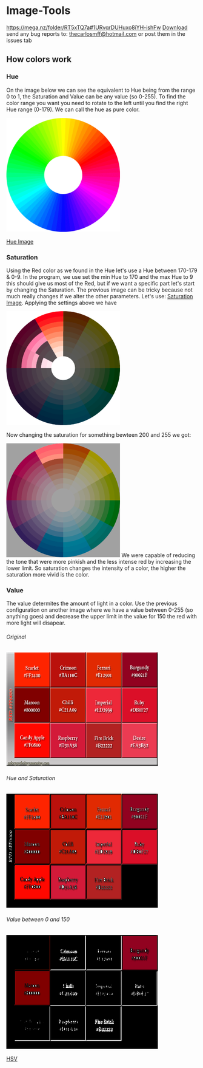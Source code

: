 # Image-Tools
https://mega.nz/folder/RT5xTQ7a#1URvqrDUHuxo8iYH-ishFw
[Download](https://mega.nz/folder/RT5xTQ7a#1URvqrDUHuxo8iYH-ishFw)
send any bug reports to:
thecarlosmff@hotmail.com or post them in the issues tab

## How colors work

### Hue

On  the image below we can see the equivalent to Hue being from the range 0 to 1, the Saturation and Value can be any value (so 0-255). To find the color range you want you need to rotate to the left until you find the right Hue range (0-179). We can call the hue as pure color.

<img src="https://github.com/Thecarlosmff/Scripts/blob/main/Find%20Text/Images/Hue.gif" alt="Hue Gif" class="inline" width="300" height="300"/>

[Hue Image](https://github.com/Thecarlosmff/Scripts/blob/main/Find%20Text/Images/pnghut_color-wheel-complementary-colors-scheme-analogous-of-lead.png)

### Saturation

Using the Red color as we found in the Hue let's use a Hue between 170-179 & 0-9. In the program, we use set the min Hue to 170 and the max Hue to 9 this should give us most of the Red, but if we want a specific part let's start by changing the Saturation. The previous image can be tricky because not much really changes if we alter the other parameters. Let's use: [Saturation Image](https://github.com/Thecarlosmff/Scripts/blob/c92781933cc3c9e91e6bf81a89226d8f2b8e6c43/Find%20Text/Images/pnghut_depth-color-wheel-photography-theory-magenta-vector-hand-drawn-ring.png).
Applying the settings above we have

<img src="https://github.com/Thecarlosmff/Scripts/blob/e889f06bac5df88aee036a5d78c6b6481ee5576c/Find%20Text/Images/Saturation%20Not%20Applyed.png" alt="Hue Gif" class="inline" width="300" height="300"/>

Now changing the saturation for something bewteen 200 and 255 we got:

<img src="https://github.com/Thecarlosmff/Scripts/blob/55a3111b0d5d93fa9b3995f0a12237ad072b55c6/Find%20Text/Images/Saturation%20Applyed.png" alt="Hue Gif" class="inline" width="300" height="300"/>
We were capable of reducing the tone that were more pinkish and the less intense red by increasing the lower limit.
So saturation changes the intensity of a color, the higher the saturation more vivid is the color.

### Value

The value determites the amount of light in a color.
Use the previous configuration on another image where we have a value between 0-255 (so anything goes) and decrease the upper limit in the value for 150 the red with more light will disapear.

###### Original

<img src="https://github.com/Thecarlosmff/Scripts/blob/91dffe3e7f2fc241b602d6f8fdf001abfda1017b/Find%20Text/Images/Shades-of-red2-1.jpg" alt="Hue Gif" class="inline" width="400" height="300"/>

###### Hue and Saturation

<img src="https://github.com/Thecarlosmff/Scripts/blob/91dffe3e7f2fc241b602d6f8fdf001abfda1017b/Find%20Text/Images/Shades-of-red2-2.png" alt="Hue Gif" class="inline" width="400" height="300"/>

###### Value between 0 and 150

<img src="https://github.com/Thecarlosmff/Scripts/blob/91dffe3e7f2fc241b602d6f8fdf001abfda1017b/Find%20Text/Images/Shades-of-red2-3.png" alt="Hue Gif" class="inline" width="400" height="300"/>

[HSV](https://upload.wikimedia.org/wikipedia/commons/thumb/3/33/HSV_color_solid_cylinder_saturation_gray.png/1280px-HSV_color_solid_cylinder_saturation_gray.png)
